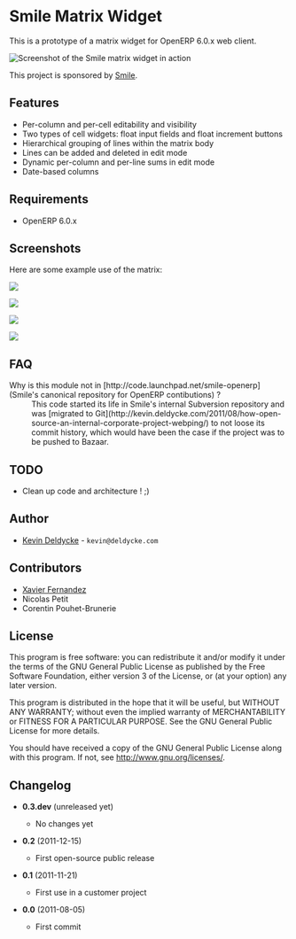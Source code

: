 Smile Matrix Widget
===================

This is a prototype of a matrix widget for OpenERP 6.0.x web client.

![Screenshot of the Smile matrix widget in action](http://github.com/kdeldycke/smile_matrix_widget/raw/master/screenshots/ascii-art-matrix.png)

This project is sponsored by [Smile](http://www.smile.fr).


Features
--------

  * Per-column and per-cell editability and visibility
  * Two types of cell widgets: float input fields and float increment buttons
  * Hierarchical grouping of lines within the matrix body
  * Lines can be added and deleted in edit mode
  * Dynamic per-column and per-line sums in edit mode
  * Date-based columns


Requirements
------------

  * OpenERP 6.0.x


Screenshots
-----------

Here are some example use of the matrix:

![](http://github.com/kdeldycke/smile_matrix_widget/raw/master/screenshots/1-level-readonly-matrix.png)

![](http://github.com/kdeldycke/smile_matrix_widget/raw/master/screenshots/1-level-editable-increment-matrix.png)

![](http://github.com/kdeldycke/smile_matrix_widget/raw/master/screenshots/2-level-readonly-additional-lines-matrix.png)

![](http://github.com/kdeldycke/smile_matrix_widget/raw/master/screenshots/2-level-editable-additional-lines-matrix.png)


FAQ
---

<dl>

  <dt>
    Why is this module not in [http://code.launchpad.net/smile-openerp](Smile's canonical repository for OpenERP contibutions) ?
  </dt>
  <dd>
    This code started its life in Smile's internal Subversion repository and was [migrated to Git](http://kevin.deldycke.com/2011/08/how-open-source-an-internal-corporate-project-webping/) to not loose its commit history, which would have been the case if the project was to be pushed to Bazaar.
  </dd>

</dl>


TODO
----

  * Clean up code and architecture ! ;)


Author
------

 * [Kevin Deldycke](http://kevin.deldycke.com) - `kevin@deldycke.com`


Contributors
------------

 * [Xavier Fernandez](http://twitter.com/#!/xavierfernandez)
 * Nicolas Petit
 * Corentin Pouhet-Brunerie


License
-------

This program is free software: you can redistribute it and/or modify
it under the terms of the GNU General Public License as published by
the Free Software Foundation, either version 3 of the License, or
(at your option) any later version.

This program is distributed in the hope that it will be useful,
but WITHOUT ANY WARRANTY; without even the implied warranty of
MERCHANTABILITY or FITNESS FOR A PARTICULAR PURPOSE.  See the
GNU General Public License for more details.

You should have received a copy of the GNU General Public License
along with this program.  If not, see <http://www.gnu.org/licenses/>.


Changelog
---------

* **0.3.dev** (unreleased yet)
  * No changes yet

* **0.2** (2011-12-15)
  * First open-source public release

* **0.1** (2011-11-21)
  * First use in a customer project

* **0.0** (2011-08-05)
  * First commit
